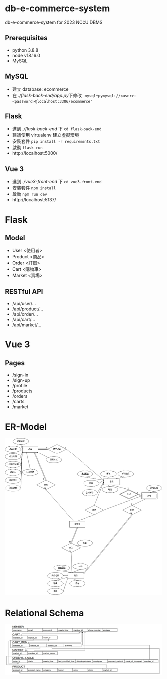 # db-e-commerce-system
db-e-commerce-system for 2023 NCCU DBMS
## Prerequisites
* python 3.8.8
* node v18.16.0
* MySQL
## MySQL
* 建立 database: ecommerce
* 在 *./flask-back-end/app.py*下修改 `'mysql+pymysql://<user>:<password>@localhost:3306/ecommerce'`
## Flask
* 進到 *./flask-back-end* 下 `cd flask-back-end` 
* 建議使用 virtualenv 建立虛擬環境
* 安裝套件 `pip install -r requirements.txt`
* 啟動 `flask run`
* http://localhost:5000/
## Vue 3
* 進到 *./vue3-front-end* 下 `cd vue3-front-end` 
* 安裝套件 `npm install`
* 啟動 `npm run dev`
* http://localhost:5137/
# Flask
## Model
* User <使用者>
* Product <商品>
* Order <訂單>
* Cart <購物車>
* Market <賣場>
## RESTful API
* /api/user/...
* /api/product/...
* /api/order/...
* /api/cart/...
* /api/market/...
# Vue 3
## Pages
* /sign-in
* /sign-up
* /profile
* /products
* /orders
* /carts
* /market
# ER-Model
![](./images/er-model.png)
# Relational Schema
![](./images/relational-schema.jpg)
